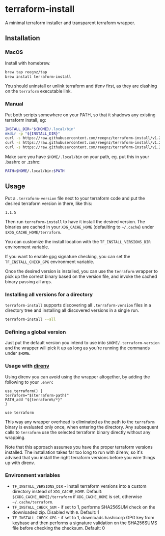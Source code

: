 # terraform-install

A minimal terraform installer and transparent terraform wrapper.

## Installation

### MacOS

Install with homebrew.

```sh
brew tap reegnz/tap
brew install terraform-install
```

You should uninstall or unlink terraform and tfenv first, as they are clashing on the `terraform`
executable link.

### Manual

Put both scripts somewhere on your PATH, so that it shadows any existing
terraform install, eg:

```bash
INSTALL_DIR="${HOME}/.local/bin"
mkdir -p "${INSTALL_DIR}"
curl -s https://raw.githubusercontent.com/reegnz/terraform-install/v1.2.0/terraform  "${INSTALL_DIR}/terraform"
curl -s https://raw.githubusercontent.com/reegnz/terraform-install/v1.2.0/terraform-install > "${INSTALL_DIR}/terraform-install"
curl -s https://raw.githubusercontent.com/reegnz/terraform-install/v1.2.0/terraform-path > "${INSTALL_DIR}/terraform-path"
```

Make sure you have `$HOME/.local/bin` on your path, eg. put this in your .bashrc or .zshrc: 

```bash
PATH=$HOME/.local/bin:$PATH
```

## Usage

Put a `.terraform-version` file next to your terraform code and put the
desired terraform version in there, like this:

```text
1.1.5
```

Then run `terraform-install` to have it install the desired version. The
binaries are cached in your `XDG_CACHE_HOME` (defaulting to `~/.cache`)
under `$XDG_CACHE_HOME/terraform`.

You can customize the install location with the `TF_INSTALL_VERSIONS_DIR` 
environment variable.

If you want to enable gpg signature checking, you can set the
`TF_INSTALL_CHECK_GPG` environment variable.

Once the desired version is installed, you can use the `terraform` wrapper to
pick up the correct binary based on the version file, and invoke the cached 
binary passing all args.

### Installing all versions for a directory

`terraform-install` supports discovering all `.terraform-version` files in a
directory tree and installing all discovered versions in a single run.

```sh
terraform-install --all
```

### Defining a global version

Just put the default version you intend to use into  `$HOME/.terraform-version` and the
wrapper will pick it up as long as you're running the commands under `$HOME`.

### Usage with [direnv](https://direnv.net/)

Using direnv you can avoid using the wrapper altogether, by adding the
following to your `.envrc`

```bashrc
use_terraform() {
terraform="$(terraform-path)"
PATH_add "${terraform%/*}"
}

use terraform
```

This way any wrapper overhead is eliminated as the path to the `terraform`
binary is evaluated only once, when entering the directory.
Any subsequent calls to `terraform` use the selected terraform binary
directly without any wrapping.

Note that this approach assumes you have the proper terraform versions installed.
The installation takes far too long to run with direnv, so it's advised that
you install the right terraform versions before you wire things up with
direnv.

### Environment variables

- `TF_INSTALL_VERSIONS_DIR` - install terraform versions into a custom
  directory instead of `XDG_CACHE_HOME`. Default: `${XDG_CACHE_HOME}/terraform`
  if `XDG_CACHE_HOME` is set, otherwise `~/.cache/terraform`.
- `TF_INSTALL_CHECK_SUM` - if set to 1, performs SHA256SUM check on the
  downloaded zip. Disabled with `0`. Default: 1
- `TF_INSTALL_CHECK_GPG` - if set to 1, downloads hashicorp GPG key from
  keybase and then performs a signature validation on the SHA256SUMS file
  before checking the checksum. Default: 0
